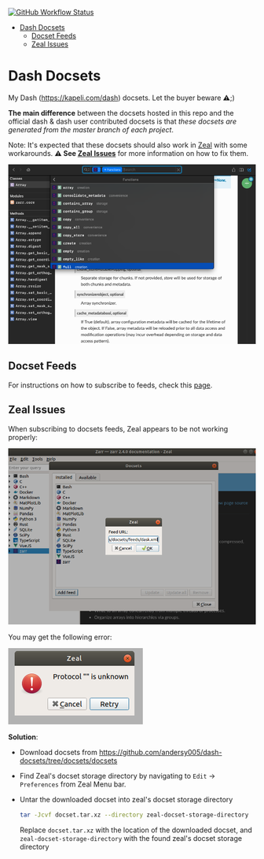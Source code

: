 [![GitHub Workflow Status](https://img.shields.io/github/workflow/status/andersy005/dash-docsets/CI?logo=github&style=for-the-badge)](https://github.com/andersy005/dash-docsets/actions)

- [Dash Docsets](#dash-docsets)
  - [Docset Feeds](#docset-feeds)
  - [Zeal Issues](#zeal-issues)

# Dash Docsets

My Dash (https://kapeli.com/dash) docsets. Let the buyer beware ⚠️;)

**The main difference** between the docsets hosted in this repo and the official dash & dash user contributed docsets is that _these docsets are generated from the master branch of each project_.

Note: It's expected that these docsets should also work in [Zeal](https://zealdocs.org/) with some workarounds. **⚠️ See [Zeal Issues](#zeal-issues)** for more information on how to fix them.

![](./images/navigate.png)

## Docset Feeds

For instructions on how to subscribe to feeds, check this [page](https://github.com/andersy005/dash-docsets/blob/docsets/feeds/README.md).

## Zeal Issues

When subscribing to docsets feeds, Zeal appears to be not working properly:

![](./images/zeal-failure.png)

You may get the following error:

![](./images/zeal-failure-diag.png)

**Solution**:

- Download docsets from https://github.com/andersy005/dash-docsets/tree/docsets/docsets
- Find Zeal's docset storage directory by navigating to `Edit` -> `Preferences` from Zeal Menu bar.

- Untar the downloaded docset into zeal's docset storage directory

  ```bash
  tar -Jcvf docset.tar.xz --directory zeal-docset-storage-directory
  ```

  Replace `docset.tar.xz` with the location of the downloaded docset, and `zeal-docset-storage-directory` with the found zeal's docset storage directory
